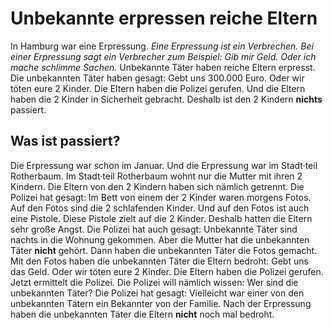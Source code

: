 # Unbekannte erpressen reiche Eltern

In Hamburg war eine Erpressung. 
*Eine Erpressung ist ein Verbrechen.* 
*Bei einer Erpressung sagt ein Verbrecher zum Beispiel:* 
*Gib mir Geld.* 
*Oder ich mache schlimme Sachen.* Unbekannte Täter haben reiche Eltern erpresst. Die unbekannten Täter haben gesagt: Gebt uns 300.000 Euro. Oder wir töten eure 2 Kinder. Die Eltern haben die Polizei gerufen. Und die Eltern haben die 2 Kinder in Sicherheit gebracht. Deshalb ist den 2 Kindern **nichts** passiert. 

## Was ist passiert?
Die Erpressung war schon im Januar. Und die Erpressung war im Stadt·teil Rotherbaum. Im Stadt·teil Rotherbaum wohnt nur die Mutter mit ihren 2 Kindern. Die Eltern von den 2 Kindern haben sich nämlich getrennt. 
Die Polizei hat gesagt: Im Bett von einem der 2 Kinder waren morgens Fotos. Auf den Fotos sind die 2 schlafenden Kinder. Und auf den Fotos ist auch eine Pistole. Diese Pistole zielt auf die 2 Kinder. Deshalb hatten die Eltern sehr große Angst. 
Die Polizei hat auch gesagt: Unbekannte Täter sind nachts in die Wohnung gekommen. Aber die Mutter hat die unbekannten Täter **nicht** gehört. Dann haben die unbekannten Täter die Fotos gemacht. Mit den Fotos haben die unbekannten Täter die Eltern bedroht: Gebt uns das Geld. Oder wir töten eure 2 Kinder. 
Die Eltern haben die Polizei gerufen. Jetzt ermittelt die Polizei. Die Polizei will nämlich wissen: Wer sind die unbekannten Täter? Die Polizei hat gesagt: Vielleicht war einer von den unbekannten Tätern ein Bekannter von der Familie. Nach der Erpressung haben die unbekannten Täter die Eltern **nicht** noch mal bedroht. 
